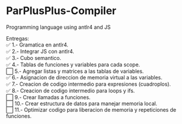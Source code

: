 # ParPlusPlus-Compiler
Programming language using antlr4 and JS

Entregas: <br />
:white_check_mark: 1.- Gramatica en antlr4. <br />
:white_check_mark: 2.- Integrar JS con antlr4. <br />
:white_check_mark: 3.- Cubo semantico. <br />
:white_check_mark: 4.- Tablas de funciones y variables para cada scope. <br />
:white_large_square: 5.- Agregar listas y matrices a las tablas de variables. <br />
:white_check_mark: 6.- Asignacion de direccion de memoria virtual a las variables. <br />
:white_check_mark: 7.- Creacion de codigo intermedio para expresiones (cuadroplos). <br />
:white_check_mark: 8.- Creacion de codigo intermedio para loops y ifs. <br />
:white_large_square: 9.- Crear llamadas a funciones. <br />
:white_large_square: 10.- Crear estructura de datos para manejar memoria local. <br />
:white_large_square: 11.- Optimizar codigo para liberacion de memoria y repeticiones de funciones. <br />